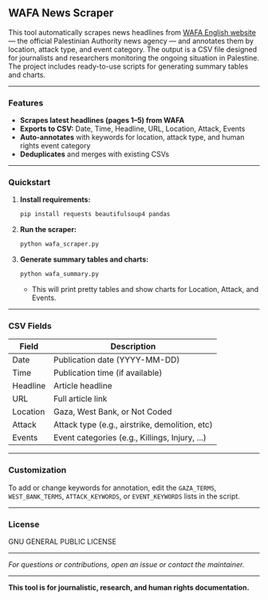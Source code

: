 ## WAFA News Scraper

This tool automatically scrapes news headlines from [WAFA English website](https://english.wafa.ps) — the official Palestinian Authority news agency — and annotates them by location, attack type, and event category. The output is a CSV file designed for journalists and researchers monitoring the ongoing situation in Palestine. The project includes ready-to-use scripts for generating summary tables and charts.

---

### Features

- **Scrapes latest headlines (pages 1–5) from WAFA**
- **Exports to CSV:** Date, Time, Headline, URL, Location, Attack, Events
- **Auto-annotates** with keywords for location, attack type, and human rights event category
- **Deduplicates** and merges with existing CSVs

---

### Quickstart

1. **Install requirements:**
   ```bash
   pip install requests beautifulsoup4 pandas
   ```

2. **Run the scraper:**
   ```bash
   python wafa_scraper.py
   ```

3. **Generate summary tables and charts:**
   ```bash
   python wafa_summary.py
   ```

   - This will print pretty tables and show charts for Location, Attack, and Events.

---

### CSV Fields

| Field    | Description                                    |
|----------|------------------------------------------------|
| Date     | Publication date (YYYY-MM-DD)                  |
| Time     | Publication time (if available)                |
| Headline | Article headline                               |
| URL      | Full article link                              |
| Location | Gaza, West Bank, or Not Coded                  |
| Attack   | Attack type (e.g., airstrike, demolition, etc) |
| Events   | Event categories (e.g., Killings, Injury, ...) |

---

### Customization

To add or change keywords for annotation, edit the `GAZA_TERMS`, `WEST_BANK_TERMS`, `ATTACK_KEYWORDS`, or `EVENT_KEYWORDS` lists in the script.

---

### License

GNU GENERAL PUBLIC LICENSE

---

*For questions or contributions, open an issue or contact the maintainer.*

---

**This tool is for journalistic, research, and human rights documentation.**

